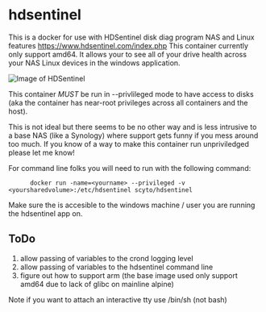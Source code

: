# hdsentinel
This is a docker for use with HDSentinel disk diag program NAS and Linux features https://www.hdsentinel.com/index.php
This container currently only support amd64.  It allows your to see all of your drive health across your NAS Linux devices in the windows application.

![Image of HDSentinel](https://github.com/scyto/hdsentinel/blob/dev/images/hdsentinel.png)

This container *MUST* be run in --privlileged mode to have access to disks (aka the container has near-root privileges across all containers and the host).

This is not ideal but there seems to be no other way and is less intrusive to a base NAS (like a Synology) where support gets funny if you mess around too much.  If you know of a way to make this container run unpriviledged please let me know!

For command line folks you will need to run with the following command:

          docker run -name=<yourname> --privileged -v <yoursharedvolume>:/etc/hdsentinel scyto/hdsentinel

Make sure the <yyoursharedvolume> is accesible to the windows machine / user you are running the hdsentinel app on.

## ToDo
1. allow passing of variables to the crond logging level 
2. allow passing of variables to the hdsentinel command line
3. figure out how to support arm (the base image used only support amd64 due to lack of glibc on mainline alpine)

Note if you want to attach an interactive tty use /bin/sh (not bash)
